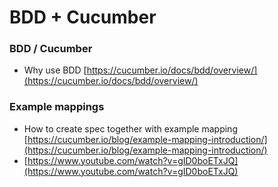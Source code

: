 # BDD + Cucumber

### BDD / Cucumber

* Why use BDD [https://cucumber.io/docs/bdd/overview/](https://cucumber.io/docs/bdd/overview/)

### Example mappings

* How to create spec together with example mapping [https://cucumber.io/blog/example-mapping-introduction/](https://cucumber.io/blog/example-mapping-introduction/)
* [https://www.youtube.com/watch?v=gID0boETxJQ](https://www.youtube.com/watch?v=gID0boETxJQ)

